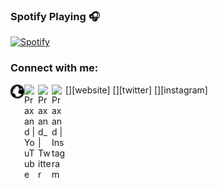 ### Spotify Playing 🎧
[![Spotify](https://novatorem.praxand.vercel.app/api/spotify)](https://open.spotify.com/user/lm551ewnkq6e170e1iny0imee)

### Connect with me:

[<img align="left" alt="praxand.ga" width="22px" src="https://raw.githubusercontent.com/iconic/open-iconic/master/svg/globe.svg" />][website]
[<img align="left" alt="Praxand | YouTube" width="22px" src="https://cdn.jsdelivr.net/npm/simple-icons@v3/icons/youtube.svg" target="_blank" />](https://www.youtube.com/c/Praxand)
[<img align="left" alt="Praxand_ | Twitter" width="22px" src="https://cdn.jsdelivr.net/npm/simple-icons@v3/icons/twitter.svg" />][twitter]
[<img align="left" alt="Praxand | Instagram" width="22px" src="https://cdn.jsdelivr.net/npm/simple-icons@v3/icons/instagram.svg" />][instagram]
